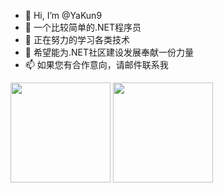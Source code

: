 - 👋 Hi, I’m @YaKun9
- 👀 一个比较简单的.NET程序员
- 🌱 正在努力的学习各类技术
- 💞️ 希望能为.NET社区建设发展奉献一份力量
- 📫 如果您有合作意向，请邮件联系我


<div>
<img height="160px" src="https://github-readme-stats.vercel.app/api?username=YaKun9&count_private=true&show_icons=true&hide=issues&layout=compact&hide_border=true" />
<img height="160px" src="https://github-readme-stats.vercel.app/api/top-langs/?username=yakun9&layout=compact&hide_border=true" />
</div>

<!---
YaKun9/YaKun9 is a ✨ special ✨ repository because its `README.md` (this file) appears on your GitHub profile.
You can click the Preview link to take a look at your changes.
--->
